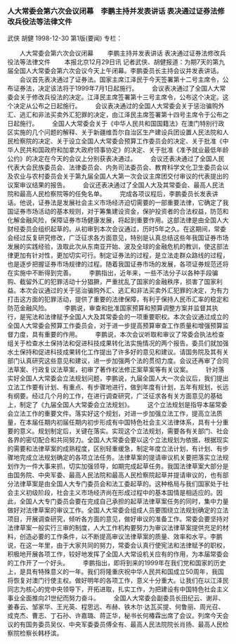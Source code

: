### 人大常委会第六次会议闭幕　李鹏主持并发表讲话  表决通过证券法修改兵役法等法律文件
武侠  胡健
1998-12-30
第1版(要闻)
专栏：

　　人大常委会第六次会议闭幕
　　李鹏主持并发表讲话  表决通过证券法修改兵役法等法律文件
　　本报北京12月29日讯  记者武侠、胡健报道：为期7天的第九届全国人大常委会第六次会议今天上午闭幕。李鹏委员长主持会议并发表讲话。
　　会议首先表决通过了证券法。国家主席江泽民于今天签署第十二号主席令，公布证券法，决定该法将于1999年7月1日起施行。
　　会议表决通过了全国人大常委会关于修改兵役法的决定。江泽民主席签署第十三号主席令，公布这个决定。这个决定从公布之日起施行。
　　会议表决通过的全国人大常委会关于惩治骗购外汇、逃汇和非法买卖外汇犯罪的决定，由江泽民主席签署第十四号主席令于公布之日起施行。
　　全国人大常委会关于《中华人民共和国国籍法》在澳门特别行政区实施的几个问题的解释、关于新疆维吾尔自治区生产建设兵团设置人民法院和人民检察院的决定、关于设立全国人大常委会预算工作委员会的决定、关于批准《中华人民共和国政府和加拿大政府领事协定》的决定、关于批准《准予就业最低年龄公约》的决定在今天的会议上分别获表决通过。
　　会议还表决通过了全国人民代表大会民族委员会、法律委员会、内务司法委员会、教育科学文化卫生委员会以及农业与农村委员会关于第九届全国人大第一次会议主席团交付审议的代表提出的议案审议结果的报告。
　　会议还表决通过了全国人大及其常委会、最高人民法院和最高人民检察院等的任免名单。
　　完成各项议程后，李鹏委员长发表讲话。他说，证券法是发展社会主义市场经济迫切需要的一部重要法律，它确定了我国证券市场活动的基本规则，对于筹集建设资金，保护投资者的合法权益，防范和化解金融风险，保障证券市场健康发展，将起到重要作用。这部法律是由全国人大财经委员会组织起草的。从初审到本次会议通过，历时5年之久。在这期间，常委会经过反复研究修改，广泛征求各方面意见，特别是认真总结这些年我国证券市场发展的实践经验，汲取此次从东南亚开始、波及全球的金融危机的教训，使这部法律更加有针对性，更加切实可行。制定证券法的过程，是立法走群众路线的过程，也是逐步把握证券市场规律的过程。随着我国证券市场的发展，各项证券规范还将在实施中不断得到完善。
　　李鹏指出，近年来，一些不法分子以各种手段骗购、截留外汇的犯罪活动十分猖獗，严重扰乱了国家的金融秩序，损害了国家利益。本次会议通过的关于惩治骗购外汇、逃汇和非法买卖外汇犯罪的决定，为有力打击这方面的犯罪活动，提供了重要的法律保障，有利于保持人民币汇率的稳定和防范金融风险。
　　李鹏说，审查和批准国家预算和预算调整方案并监督其执行，是宪法和法律赋予全国人大及其常委会的一项重要职权。本次会议通过成立的全国人大常委会预算工作委员会，对于进一步提高预算审查工作质量和增强预算监督力度，具有重要的作用。
　　李鹏说，本次会议听取和审议了常委会执法检查组关于检查水土保持法和促进科技成果转化法实施情况的两个报告。委员们就加强水土保持和促进科技成果转化工作提出了许多好的意见和建议。请国务院及其有关部门认真研究这些意见和建议，进一步加强两个法的贯彻力度。会议还再审了合同法草案、行政复议法草案，初审了著作权法修正案草案等有关议案。
　　针对落实好全国人大常委会立法规划问题，李鹏说，九届全国人大一次会议后，我们提出立法工作要有计划、有重点、有步骤地进行，做到年度有计划，五年有规划，长远有纲要。经过几个月的工作，在进行调查研究，广泛征求各有关方面意见的基础上，制定了《九届全国人大常委会立法规划》。
　　这个立法规划是指导本届常委会立法工作的重要文件。落实好这个规划，对进一步加强立法工作，提高立法质量，在本届任期内初届任期内初步形成有中国特色社会主义法律体系，具有十分重要的意义。规划制定后，关键在落实。实现这个立法规划，需要各有关部门、社会各界的密切配合和共同努力。全国人大常委会要以这个立法规划为依据，根据现实的需要和法律草案的成熟程度，区别轻重缓急，制定年度立法计划，有计划、有步骤地完成立法规划确定的各项立法任务。法律草案的提请审议机关要把落实立法规划作为一件大事来抓，切实加强领导，如期完成起草任务。我国法律草案大部分是由国务院、中央军委、最高人民法院和最高人民检察院起草并提请审议的，也有部分法律草案是由全国人大专门委员会和法工委起草的。这种格局与我们国家处于社会主义初级阶段，社会主义市场经济尚在形成过程中的基本国情是相适应的。因此，全国人大专门委员会要在完成自己承担的起草法律草案任务的同时，集中力量做好对法律草案的审议工作。全国人大常委会组成人员要围绕立法规划确定的立法项目，开展调查研究，倾听各方面的意见，做好审议的准备工作。常委会要坚持对法律草案一般实行三审的制度，人大工作机构要努力为审议法律草案提供充足的材料，创造必要的工作条件，以不断提高审议法律草案的质量、效率和水平。李鹏说，在这一年里，由于大家共同的努力，常委会认真行使宪法和法律赋予的职权，积极地开展各项工作，较好地发挥了全国人大常设机关应有的作用，为本届常委会的工作开了一个好头。
　　李鹏指出，即将到来的1999年在我们党和国家的历史上，是具有特殊意义的一年。我们将隆重庆祝中华人民共和国成立50周年，我国将恢复对澳门行使主权。做好明年的各项工作，意义十分重大。让我们在以江泽民同志为核心的党中央领导下，开拓进取，扎实工作，为把建设有中国特色社会主义事业全面推向21世纪而努力奋斗。
　　全国人大常委会副委员长田纪云、谢非、姜春云、邹家华、王光英、程思远、布赫、铁木尔·达瓦买提、何鲁丽、周光召、成克杰、曹志、丁石孙、许嘉璐、蒋正华，秘书长何椿霖出席了会议。列席今天会议的有国务委员吴仪、中央军委委员傅全有、最高人民法院院长肖扬、最高人民检察院检察长韩杼滨。

